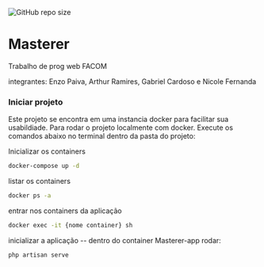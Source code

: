 ![GitHub repo size](https://img.shields.io/github/repo-size/enzodpaiva/Masterer)
# Masterer 

Trabalho de prog web FACOM

integrantes: Enzo Paiva, Arthur Ramires, Gabriel Cardoso e Nicole Fernanda

### Iniciar projeto
Este projeto se encontra em uma instancia docker para facilitar sua usabildiade. Para rodar o projeto localmente com docker. Execute os comandos abaixo no terminal dentro da pasta do projeto:

Inicializar os containers
```sh
docker-compose up -d
```

listar os containers
```sh
docker ps -a
```

entrar nos containers da aplicação
```sh
docker exec -it {nome container} sh
```

inicializar a aplicação -- dentro do container Masterer-app rodar:
```sh
php artisan serve
```
